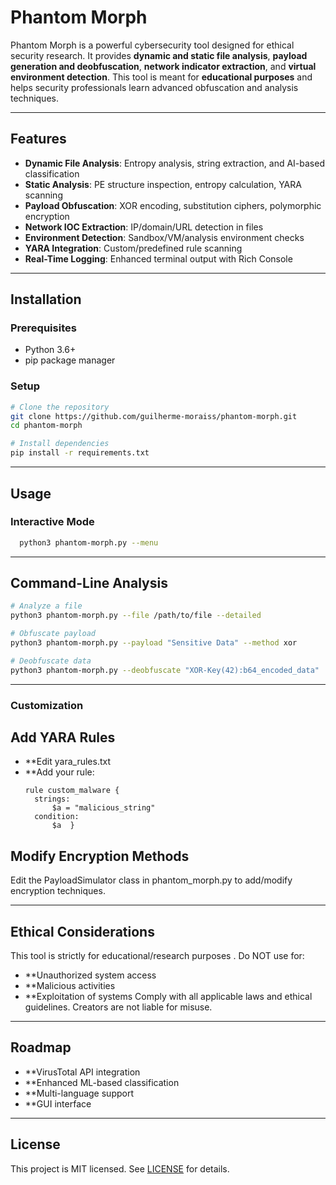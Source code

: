# Phantom Morph

Phantom Morph is a powerful cybersecurity tool designed for ethical security research. It provides **dynamic and static file analysis**, **payload generation and deobfuscation**, **network indicator extraction**, and **virtual environment detection**. This tool is meant for **educational purposes** and helps security professionals learn advanced obfuscation and analysis techniques.

---

## Features  
- **Dynamic File Analysis**: Entropy analysis, string extraction, and AI-based classification  
- **Static Analysis**: PE structure inspection, entropy calculation, YARA scanning  
- **Payload Obfuscation**: XOR encoding, substitution ciphers, polymorphic encryption  
- **Network IOC Extraction**: IP/domain/URL detection in files  
- **Environment Detection**: Sandbox/VM/analysis environment checks  
- **YARA Integration**: Custom/predefined rule scanning  
- **Real-Time Logging**: Enhanced terminal output with Rich Console  

---

## Installation  

### Prerequisites  
- Python 3.6+  
- pip package manager  

### Setup  
```bash  
# Clone the repository  
git clone https://github.com/guilherme-moraiss/phantom-morph.git  
cd phantom-morph  

# Install dependencies  
pip install -r requirements.txt
````

---

## Usage

### Interactive Mode
```bash
  python3 phantom-morph.py --menu
```

---

## Command-Line Analysis
```bash
# Analyze a file  
python3 phantom-morph.py --file /path/to/file --detailed  

# Obfuscate payload  
python3 phantom-morph.py --payload "Sensitive Data" --method xor  

# Deobfuscate data  
python3 phantom-morph.py --deobfuscate "XOR-Key(42):b64_encoded_data"
```

---

### Customization

## Add YARA Rules
- **Edit yara_rules.txt
- **Add your rule:
  ```yara
  rule custom_malware {  
    strings:  
        $a = "malicious_string"  
    condition:  
        $a  }
  ```
## Modify Encryption Methods

Edit the PayloadSimulator class in phantom_morph.py to add/modify encryption techniques.

---

## Ethical Considerations
This tool is strictly for educational/research purposes . Do NOT use for:
- **Unauthorized system access
- **Malicious activities
- **Exploitation of systems
Comply with all applicable laws and ethical guidelines. Creators are not liable for misuse.

---

## Roadmap
- **VirusTotal API integration
- **Enhanced ML-based classification
- **Multi-language support
- **GUI interface

---

## License

This project is MIT licensed. See [LICENSE](LICENSE) for details.
